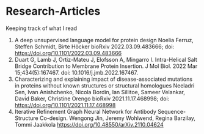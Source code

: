 # Research-Articles
Keeping track of what I read

1. A deep unsupervised language model for protein design Noelia Ferruz, Steffen Schmidt, Birte Höcker bioRxiv 2022.03.09.483666; doi: https://doi.org/10.1101/2022.03.09.483666
2. Duart G, Lamb J, Ortiz-Mateu J, Elofsson A, Mingarro I. Intra-Helical Salt Bridge Contribution to Membrane Protein Insertion. J Mol Biol. 2022 Mar 15;434(5):167467. doi: 10.1016/j.jmb.2022.167467.
3. Characterizing and explaining impact of disease-associated mutations in proteins without known structures or structural homologues Neeladri Sen, Ivan Anishchenko, Nicola Bordin, Ian Sillitoe, Sameer Velankar, David Baker, Christine Orengo bioRxiv 2021.11.17.468998; doi: https://doi.org/10.1101/2021.11.17.468998
4. Iterative Refinement Graph Neural Network for Antibody Sequence-Structure Co-design. Wengong Jin, Jeremy Wohlwend, Regina Barzilay, Tommi Jaakkola https://doi.org/10.48550/arXiv.2110.04624
